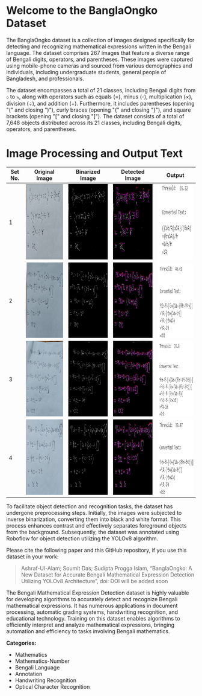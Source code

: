 # Welcome to the BanglaOngko Dataset

The BanglaOngko dataset is a collection of images designed specifically for detecting and recognizing mathematical expressions written in the Bengali language. The dataset comprises 267 images that feature a diverse range of Bengali digits, operators, and parentheses. These images were captured using mobile-phone cameras and sourced from various demographics and individuals, including undergraduate students, general people of Bangladesh, and professionals.

The dataset encompasses a total of 21 classes, including Bengali digits from ০ to ৯, along with operators such as equals (=), minus (-), multiplication (×), division (÷), and addition (+). Furthermore, it includes parentheses (opening "(" and closing ")"), curly braces (opening "{" and closing "}"), and square brackets (opening "[" and closing "]"). The dataset consists of a total of 7,648 objects distributed across its 21 classes, including Bengali digits, operators, and parentheses.

# Image Processing and Output Text

<table>
  <thead>
    <tr>
      <th>Set No.</th>
      <th>Original Image</th>
      <th>Binarized Image</th>
      <th>Detected Image</th>
      <th>Output</th>
    </tr>
  </thead>
  <tbody>
    <tr>
      <td>1</td>
      <td><img src="./figures/1_a.jpg" width="200" height="200"></td>
      <td><img src="./figures/1_b.jpg" width="200" height="200"></td>
      <td><img src="./figures/1_ff.jpg" width="200" height="200"></td>
      <td><img src="./figures/1_r.PNG" width="200" height="200"></td>
    </tr>
    <tr>
      <td>2</td>
      <td><img src="./figures/2_a.jpg" width="200" height="200"></td>
      <td><img src="./figures/2_b.jpg" width="200" height="200"></td>
      <td><img src="./figures/2_ff.jpg" width="200" height="200"></td>
      <td><img src="./figures/2_r.PNG" width="200" height="200"></td>
    </tr>
    <tr>
      <td>3</td>
      <td><img src="./figures/3_a.jpg" width="200" height="200"></td>
      <td><img src="./figures/3_b.jpg" width="200" height="200"></td>
      <td><img src="./figures/3_ff.jpg" width="200" height="200"></td>
      <td><img src="./figures/3_r.PNG" width="200" height="200"></td>
    </tr>
    <tr>
      <td>4</td>
      <td><img src="./figures/4_a.jpg" width="200" height="200"></td>
      <td><img src="./figures/4_b.jpg" width="200" height="200"></td>
      <td><img src="./figures/4_ff.jpg" width="200" height="200"></td>
      <td><img src="./figures/4_r.PNG" width="200" height="200"></td>
    </tr>
  </tbody>
</table>


To facilitate object detection and recognition tasks, the dataset has undergone preprocessing steps. Initially, the images were subjected to inverse binarization, converting them into black and white format. This process enhances contrast and effectively separates foreground objects from the background. Subsequently, the dataset was annotated using Roboflow for object detection utilizing the YOLOv8 algorithm.

Please cite the following paper and this GitHub repository, if you use this dataset in your work:

> Ashraf-Ul-Alam; Soumit Das; Sudipta Progga Islam, “BanglaOngko: A New Dataset for Accurate Bengali Mathematical Expression Detection Utilizing YOLOv8 Architecture”, doi: DOI will be added soon

The Bengali Mathematical Expression Detection dataset is highly valuable for developing algorithms to accurately detect and recognize Bengali mathematical expressions. It has numerous applications in document processing, automatic grading systems, handwriting recognition, and educational technology. Training on this dataset enables algorithms to efficiently interpret and analyze mathematical expressions, bringing automation and efficiency to tasks involving Bengali mathematics.

**Categories:**
- Mathematics
- Mathematics-Number
- Bengali Language
- Annotation
- Handwriting Recognition
- Optical Character Recognition
